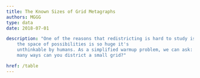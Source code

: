 ```yaml
---
title: The Known Sizes of Grid Metagraphs
authors: MGGG
type: data
date: 2018-07-01

description: "One of the reasons that redistricting is hard to study is that
    the space of possibilities is so huge it's
    unthinkable by humans. As a simplified warmup problem, we can ask: how
    many ways can you district a small grid?"

href: /table
---
```

